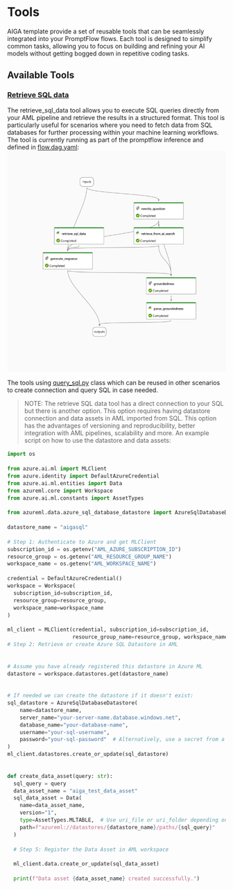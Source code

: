 # Tools

AIGA template provide a set of reusable tools that can be seamlessly integrated into
your PromptFlow flows.
Each tool is designed to simplify common tasks, allowing you to focus on building and
refining your AI models without getting bogged down in repetitive coding tasks.

## Available Tools

### [Retrieve SQL data](https://github.com/gsk-tech/AIGA/blob/main/src/tools/retrieval/retrieve_sql_data.py)

The retrieve_sql_data tool allows you to execute SQL queries directly from your AML
pipeline and retrieve the results in a structured format. This tool is particularly
useful for scenarios where you need to fetch data from SQL databases for further
processing within your machine learning workflows.
The tool is currently running as part of the promptflow inference and defined in
[flow.dag.yaml](https://github.com/gsk-tech/AIGA/blob/main/promptflow/inference/flow.dag.yaml):
![retrieve_sql_data](assets/sql_promptflow.png)

The tools using [query_sql.py](https://github.com/gsk-tech/AIGA/blob/main/src/tools/sql/query_sql.py) class which can be
reused in other scenarios to create connection and query SQL in case needed.

> NOTE: The retrieve SQL data tool has a direct connection to your SQL but there is
> another option.
> This option requires having datastore connection and data assets in AML imported from
> SQL.
> This option has the advantages of versioning and reproducibility, better integration
> with AML pipelines, scalability and more.
> An example script on how to use the datastore and data assets:

```python
import os

from azure.ai.ml import MLClient
from azure.identity import DefaultAzureCredential
from azure.ai.ml.entities import Data
from azureml.core import Workspace
from azure.ai.ml.constants import AssetTypes

from azureml.data.azure_sql_database_datastore import AzureSqlDatabaseDatastore

datastore_name = "aigasql"

# Step 1: Authenticate to Azure and get MLClient
subscription_id = os.getenv("AML_AZURE_SUBSCRIPTION_ID")
resource_group = os.getenv("AML_RESOURCE_GROUP_NAME")
workspace_name = os.getenv("AML_WORKSPACE_NAME")

credential = DefaultAzureCredential()
workspace = Workspace(
  subscription_id=subscription_id,
  resource_group=resource_group,
  workspace_name=workspace_name
)

ml_client = MLClient(credential, subscription_id=subscription_id,
                     resource_group_name=resource_group, workspace_name=workspace_name)
# Step 2: Retrieve or create Azure SQL Datastore in AML


# Assume you have already registered this datastore in Azure ML
datastore = workspace.datastores.get(datastore_name)


# If needed we can create the datastore if it doesn't exist:
sql_datastore = AzureSqlDatabaseDatastore(
    name=datastore_name,
    server_name="your-server-name.database.windows.net",
    database_name="your-database-name",
    username="your-sql-username",
    password="your-sql-password"  # Alternatively, use a secret from a key vault
)
ml_client.datastores.create_or_update(sql_datastore)


def create_data_asset(query: str):
  sql_query = query
  data_asset_name = "aiga_test_data_asset"
  sql_data_asset = Data(
    name=data_asset_name,
    version="1",
    type=AssetTypes.MLTABLE,  # Use uri_file or uri_folder depending on the result
    path=f"azureml://datastores/{datastore_name}/paths/{sql_query}"
  )

  # Step 5: Register the Data Asset in AML workspace

  ml_client.data.create_or_update(sql_data_asset)

  print(f"Data asset {data_asset_name} created successfully.")

```
